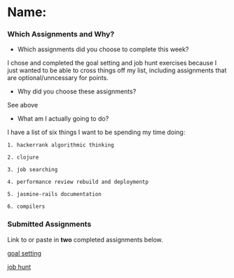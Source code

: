 # Name:

### Which Assignments and Why?
- Which assignments did you choose to complete this week?

I chose and completed the goal setting and job hunt exercises because I just wanted to be able to cross things off my list, including assignments that are optional/unncessary for points.

- Why did you choose these assignments?

See above

- What am I actually going to do?

I have a list of six things I want to be spending my time doing:

	1. hackerrank algorithmic thinking
	
	2. clojure
	
	3. job searching
	
	4. performance review rebuild and deploymentp
	
	5. jasmine-rails documentation
	
	6. compilers

### Submitted Assignments

Link to or paste in **two** completed assignments below.

[goal setting](https://gist.github.com/theonlyrao/54512a8c74e2599fd8cd486880467e83)

[job hunt](https://docs.google.com/spreadsheets/d/15LCqD_-JZzcZZwlW2xrbejtZWvE3YEb_sAXZwCIbGdU/edit)


